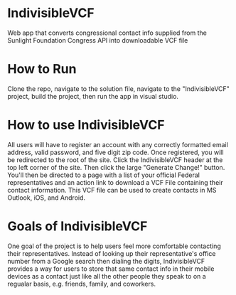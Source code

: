# IndivisibleVCF
Web app that converts congressional contact info supplied from the Sunlight Foundation Congress API into downloadable VCF file 

# How to Run
Clone the repo, navigate to the solution file, navigate to the "IndivisibleVCF" project, build the project, then run the app in visual studio.

# How to use IndivisibleVCF
All users will have to register an account with any correctly formatted email address, valid password, and five digit zip code. 
Once registered, you will be redirected to the root of the site. Click the IndivisibleVCF header at the top left corner of the site.
Then click the large "Generate Change!" button. You'll then be directed to a page with a list of your official Federal representatives
and an action link to download a VCF File containing their contact information. This VCF file can be used to create contacts in MS
Outlook, iOS, and Android.

# Goals of IndivisibleVCF
One goal of the project is to help users feel more comfortable contacting their representatives. Instead of looking up their representative's 
office number from a Google search then dialing the digits, IndivisibleVCF provides a way for users to store that same contact info in their 
mobile devices as a contact just like all the other people they speak to on a regualar basis, e.g. friends, family, and coworkers. 
